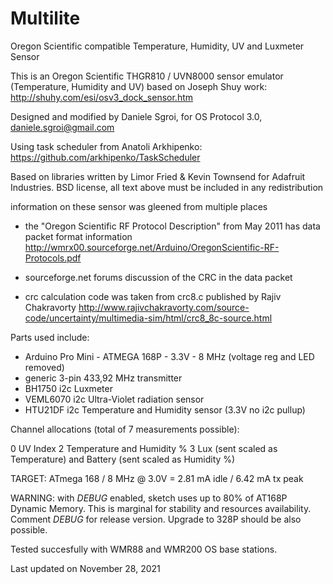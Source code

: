 # Multilite
Oregon Scientific compatible Temperature, Humidity, UV and Luxmeter Sensor

This is an Oregon Scientific THGR810 / UVN8000 sensor emulator (Temperature,
  Humidity and UV) based on Joseph Shuy work: http://shuhy.com/esi/osv3_dock_sensor.htm

  Designed and modified by Daniele Sgroi, for OS Protocol 3.0, daniele.sgroi@gmail.com

  Using task scheduler from Anatoli Arkhipenko: https://github.com/arkhipenko/TaskScheduler

  Based on libraries written by Limor Fried & Kevin Townsend for Adafruit Industries.
  BSD license, all text above must be included in any redistribution 

  information on these sensor was gleened from multiple places
  - the "Oregon Scientific RF Protocol Description" from May 2011 has data packet format 
    information http://wmrx00.sourceforge.net/Arduino/OregonScientific-RF-Protocols.pdf

  - sourceforge.net forums discussion of the CRC in the data packet

  - crc calculation code was taken from crc8.c published by Rajiv Chakravorty
    http://www.rajivchakravorty.com/source-code/uncertainty/multimedia-sim/html/crc8_8c-source.html

  Parts used include:
  - Arduino Pro Mini - ATMEGA 168P - 3.3V - 8 MHz (voltage reg and LED removed)
  - generic 3-pin 433,92 MHz transmitter
  - BH1750 i2c Luxmeter
  - VEML6070 i2c Ultra-Violet radiation sensor
  - HTU21DF i2c Temperature and Humidity sensor (3.3V no i2c pullup)

Channel allocations (total of 7 measurements possible):

  0 UV Index
  2 Temperature and Humidity %
  3 Lux (sent scaled as Temperature) and Battery (sent scaled as Humidity %)
  
TARGET: ATmega 168 / 8 MHz @ 3.0V = 2.81 mA idle / 6.42 mA tx peak

WARNING: with _DEBUG_ enabled, sketch uses up to 80% of AT168P Dynamic Memory. 
         This is marginal for stability and resources availability. 
         Comment _DEBUG_ for release version.
         Upgrade to 328P should be also possible.

Tested succesfully with WMR88 and WMR200 OS base stations.

Last updated on November 28, 2021
